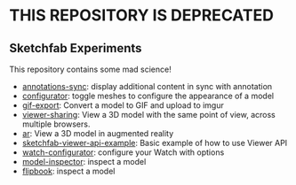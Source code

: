 # THIS REPOSITORY IS DEPRECATED


## Sketchfab Experiments

This repository contains some mad science!

* [annotations-sync](./annotations-sync): display additional content in sync with annotation
* [configurator](./configurator): toggle meshes to configure the appearance of a model
* [gif-export](./gif-export): Convert a model to GIF and upload to imgur
* [viewer-sharing](./viewer-sharing): View a 3D model with the same point of view, across multiple browsers.
* [ar](./ar): View a 3D model in augmented reality
* [sketchfab-viewer-api-example](./sketchfab-viewer-api-example): Basic example of how to use Viewer API
* [watch-configurator](./watch-configurator): configure your Watch with options
* [model-inspector](./model-inspector): inspect a model
* [flipbook](./flipbook): inspect a model
